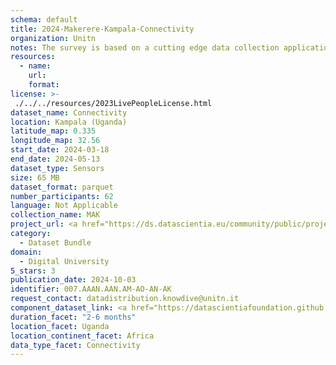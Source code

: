 ```yaml
---
schema: default
title: 2024-Makerere-Kampala-Connectivity
organization: Unitn
notes: The survey is based on a cutting edge data collection application called iLog1, developed by the University of Trento (Italy). Once installed on your smartphone and given the permission to collect the data, the iLog app will ask you information on the following topics (a) Socio-demographics (e.g., age, gender, nationality); (b) Social relations with peers and classmates; (c) Personality, Values and Competences; (d) Cultural consumption and activities (e.g., sports, cooking and shopping habits); (e) Mobility. After this information, the app will start sending every 30 minutes for 2 weeks the request to answer to four questions that require a few seconds of your time ("Where are you?"; "With whom are you?"; "What are you doing?"; and "What mood are you?"). Furthermore, the app will automatically collect data from your smartphone's sensors for 2 months. An example of sensors are location, bluetooth or if your smartphone is on or off (you can find a complete list of sensors in the Privacy Statement and within the iLog app itself).
resources:
  - name: 
    url: 
    format: 
license: >-
 ./../../resources/2023LivePeopleLicense.html
dataset_name: Connectivity
location: Kampala (Uganda)
latitude_map: 0.335
longitude_map: 32.56
start_date: 2024-03-18
end_date: 2024-05-13
dataset_type: Sensors
size: 65 MB
dataset_format: parquet
number_participants: 62
language: Not Applicable
collection_name: MAK
project_url: <a href="https://ds.datascientia.eu/community/public/projects/896bbb55-5ee2-4653-9b43-69cc88633ec9">https://ds.datascientia.eu/community/public/projects/896bbb55-5ee2-4653-9b43-69cc88633ec9</a>
category: 
  - Dataset Bundle
domain: 
  - Digital University
5_stars: 3
publication_date: 2024-10-03
identifier: 007.AAAN.AAN.AM-AO-AN-AK
request_contact: datadistribution.knowdive@unitn.it
component_dataset_link: <a href="https://datascientiafoundation.github.io/LivePeople/datasets/2024-MAK-Kampala-Bluetooth%20Event/">2024-MAK-Kampala-Bluetooth Event</a>, <a href="https://datascientiafoundation.github.io/LivePeople/datasets/2024-MAK-Kampala-Cellular%20Network/">2024-MAK-Kampala-Cellular Network</a>, <a href="https://datascientiafoundation.github.io/LivePeople/datasets/2024-MAK-Kampala-Wifi%20Event/">2024-MAK-Kampala-Wifi Event</a>, <a href="https://datascientiafoundation.github.io/LivePeople/datasets/2024-MAK-Kampala-Wifi%20Networks%20Event/">2024-MAK-Kampala-Wifi Networks Event</a>
duration_facet: "2-6 months"
location_facet: Uganda
location_continent_facet: Africa
data_type_facet: Connectivity
---
```

